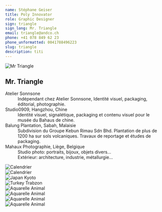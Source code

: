 ```yaml
---
name: Stéphane Geiser
title: Poly Innovator
role: Graphic Designer
sign: triangle
sign_long: Mr. Triangle
email: triangle@andco.ch
phone: +41 078 849 62 23
phone_unformatted: 0041788496223
slug: triangle
description: titi
---
```


<div class="grid__item lg-w-1/4 sm-w-1/2 xs-w-1/1">
</div>

<div class="grid__item lg-w-1/2 sm-w-1/1 xs-w-1/1">
	 <article class="card ">
		<img class="card__media" src="{{ site.url }}/files/cards/triangle/triangle-portrait.jpg" alt="Mr Triangle" title="Mr Triangle">
	</article>
</div>

<div class="grid__item lg-w-1/2 sm-w-1/1 xs-w-1/1">
    <article class="card card--padded">
    	<h2 class="card__title">Mr. Triangle</h2>
        <dl>
        	<dt>Atelier Sonnsone</dt>
        	<dd>Indépendant chez Atelier Sonnsone, Identité visuel, packaging, éditorial, photographie.</dd>
        	<dt>Studio0909, Hangzhou, Chine</dt>
        	<dd>Identité visuel, signalétique, packaging et contenu visuel pour le musée du Bahaus de chine.</dd>
        	<dt>Balung Plantation, Sabah, Malaisie</dt>
        	<dd>Subdivision du Groupe Kebun Rimau Sdn Bhd. Plantation de plus de 1200 ha sur sols volcaniques. Travaux de reportage et études de packaging.</dd>
        	<dt>Mahaux Photographie, Liège, Belgique</dt>
        	<dd>Studio photo: portraits, bijoux, objets divers…</dd>
			<dd>Extérieur: architecture, industrie, métallurgie… </dd>
        </dl>
	</article>
</div>

<div class="grid__item lg-w-1/2 sm-w-1/1 xs-w-1/1">
</div>

<div class="grid__item lg-w-1/2 sm-w-1/1 xs-w-1/1">
     <article class="card ">
        <img class="card__media" src="{{ site.url }}/files/cards/triangle/01_january.jpg" alt="Calendrier" title="Calendrier">
    </article>
</div>

<div class="grid__item lg-w-1/2 sm-w-1/1 xs-w-1/1">
     <article class="card ">
        <img class="card__media" src="{{ site.url }}/files/cards/triangle/09_septembre.jpg" alt="Calendrier" title="Calendrier">
    </article>
</div>

<div class="grid__item lg-w-3/4 sm-w-1/1 xs-w-1/1">
     <article class="card ">
        <img class="card__media" src="{{ site.url }}/files/cards/triangle/kyoto.jpg" alt="Japan Kyoto" title="Japan Kyoto">
    </article>
</div>

<div class="grid__item lg-w-1/4 sm-w-1/1 xs-w-1/1">
</div>

<div class="grid__item lg-w-1/4 sm-w-1/1 xs-w-1/1">
</div>

<div class="grid__item lg-w-3/4 sm-w-1/1 xs-w-1/1">
     <article class="card ">
        <img class="card__media" src="{{ site.url }}/files/cards/triangle/pre_wedding.jpg" alt="Turkey Trabzon" title="Turkey Trabzon">
    </article>
</div>

<div class="grid__item lg-w-1/2 sm-w-1/1 xs-w-1/1">
     <article class="card ">
        <img class="card__media" src="{{ site.url }}/files/cards/triangle/dog.jpg" alt="Aquarelle Animal" title="Aquarelle Animal">
    </article>
</div>

<div class="grid__item lg-w-1/2 sm-w-1/1 xs-w-1/1">
     <article class="card ">
        <img class="card__media" src="{{ site.url }}/files/cards/triangle/gorilla.jpg" alt="Aquarelle Animal" title="Aquarelle Animal">
    </article>
</div>

<div class="grid__item lg-w-1/2 sm-w-1/1 xs-w-1/1">
     <article class="card ">
        <img class="card__media" src="{{ site.url }}/files/cards/triangle/elephant.jpg" alt="Aquarelle Animal" title="Aquarelle Animal">
    </article>
</div>

<div class="grid__item lg-w-1/2 sm-w-1/1 xs-w-1/1">
     <article class="card ">
        <img class="card__media" src="{{ site.url }}/files/cards/triangle/singe.jpg" alt="Aquarelle Animal" title="Aquarelle Animal">
    </article>
</div>

